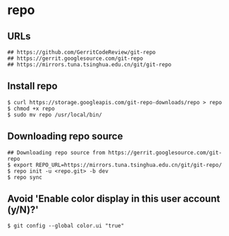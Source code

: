 repo
====

## URLs

```
## https://github.com/GerritCodeReview/git-repo
## https://gerrit.googlesource.com/git-repo
## https://mirrors.tuna.tsinghua.edu.cn/git/git-repo
```

## Install repo

```
$ curl https://storage.googleapis.com/git-repo-downloads/repo > repo
$ chmod +x repo
$ sudo mv repo /usr/local/bin/
```

## Downloading repo source

```
## Downloading repo source from https://gerrit.googlesource.com/git-repo
$ export REPO_URL=https://mirrors.tuna.tsinghua.edu.cn/git/git-repo/
$ repo init -u <repo.git> -b dev
$ repo sync
```

## Avoid 'Enable color display in this user account (y/N)?'

```
$ git config --global color.ui "true"
```
